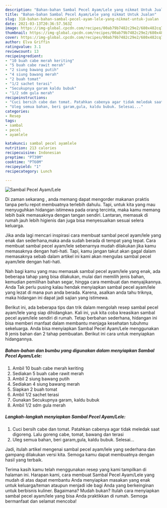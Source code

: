 ```yaml
---
description: "Bahan-bahan Sambal Pecel Ayam/Lele yang nikmat Untuk Jualan"
title: "Bahan-bahan Sambal Pecel Ayam/Lele yang nikmat Untuk Jualan"
slug: 318-bahan-bahan-sambal-pecel-ayam-lele-yang-nikmat-untuk-jualan
date: 2021-03-13T20:36:57.563Z
image: https://img-global.cpcdn.com/recipes/00ab79b7482c29e2/680x482cq70/sambal-pecel-ayamlele-foto-resep-utama.jpg
thumbnail: https://img-global.cpcdn.com/recipes/00ab79b7482c29e2/680x482cq70/sambal-pecel-ayamlele-foto-resep-utama.jpg
cover: https://img-global.cpcdn.com/recipes/00ab79b7482c29e2/680x482cq70/sambal-pecel-ayamlele-foto-resep-utama.jpg
author: Elva Griffin
ratingvalue: 3.1
reviewcount: 13
recipeingredient:
- "10 buah cabe merah keriting"
- "5 buah cabe rawit merah"
- "2 siung bawang putih"
- "4 siung bawang merah"
- "2 buah tomat"
- "1/2 sachet terasi"
- "Secukupnya garam kaldu bubuk"
- "1/2 sdm gula merah"
recipeinstructions:
- "Cuci bersih cabe dan tomat. Patahkan cabenya agar tidak meledak saat digoreng. Lalu goreng cabe, tomat, bawang dan terasi"
- "Uleg semua bahan, beri garam,gula, kaldu bubuk. Selesai..."
categories:
- Resep
tags:
- sambal
- pecel
- ayamlele

katakunci: sambal pecel ayamlele 
nutrition: 213 calories
recipecuisine: Indonesian
preptime: "PT39M"
cooktime: "PT60M"
recipeyield: "1"
recipecategory: Lunch

---
```



![Sambal Pecel Ayam/Lele](https://img-global.cpcdn.com/recipes/00ab79b7482c29e2/680x482cq70/sambal-pecel-ayamlele-foto-resep-utama.jpg)

Di zaman  sekarang , anda memang dapat mengorder makanan praktis tanpa perlu repot membuatnya terlebih dahulu. Tapi, untuk kita yang mau menyuguhkan hidangan istimewa pada orang tercinta, maka kamu memang lebih baik memasaknya dengan tangan sendiri. Lantaran, memasak di rumah jauh lebih higienis dan juga bisa menyesuaikan sesuai selera keluarga.

Jika anda lagi mencari inspirasi cara membuat sambal pecel ayam/lele yang enak dan sederhana,maka anda sudah berada di tempat yang tepat. Cara membuat sambal pecel ayam/lele  sebenarnya mudah dilakukan jika kamu memasaknya dengan hati-hati. Tapi, kamu jangan takut akan gagal dalam memasaknya 
sebab dalam artikel ini kami akan mengulas sambal pecel ayam/lele dengan hati-hati.  



Nah bagi kamu yang mau memasak sambal pecel ayam/lele yang enak, ada beberapa tahap yang bisa dilakukan, mulai dari memilih jenis bahan, kemudian pemilihan bahan segar, hingga cara membuat dan menyajikannya. Anda Tak perlu pusing kalau hendak menyiapkan sambal pecel ayam/lele yang lezat di mana pun anda berada. Karena, asalkan anda  tahu triknya, maka hidangan ini dapat jadi sajian yang istimewa.

Berikut ini, ada beberapa tips dan trik dalam mengolah resep sambal pecel ayam/lele yang siap dihidangkan. Kali ini, yuk kita coba kreasikan sambal pecel ayam/lele sendiri di rumah. Tetap berbahan sederhana, hidangan ini bisa memberi manfaat dalam membantu menjaga kesehatan tubuhmu sekeluarga. Anda bisa menyiapkan Sambal Pecel Ayam/Lele menggunakan 8 jenis bahan dan 2 tahap pembuatan. Berikut ini cara untuk menyiapkan hidangannya.

<!--inarticleads1-->

##### Bahan-bahan dan bumbu yang digunakan dalam menyiapkan Sambal Pecel Ayam/Lele:

1. Ambil 10 buah cabe merah keriting
1. Sediakan 5 buah cabe rawit merah
1. Ambil 2 siung bawang putih
1. Sediakan 4 siung bawang merah
1. Siapkan 2 buah tomat
1. Ambil 1/2 sachet terasi
1. Gunakan Secukupnya garam, kaldu bubuk
1. Ambil 1/2 sdm gula merah




<!--inarticleads2-->

##### Langkah-langkah menyiapkan Sambal Pecel Ayam/Lele:

1. Cuci bersih cabe dan tomat. Patahkan cabenya agar tidak meledak saat digoreng. Lalu goreng cabe, tomat, bawang dan terasi
1. Uleg semua bahan, beri garam,gula, kaldu bubuk. Selesai...




Jadi, itulah artikel mengenai  sambal pecel ayam/lele  yang sederhana dan gampang dilakukan versi kita. Semoga kamu dapat membuatnya dengan hasil yang terbaik. 

Terima kasih kamu telah menggunakan resep yang kami tampilkan di halaman ini. Harapan kami, cara membuat  Sambal Pecel Ayam/Lele yang mudah di atas dapat membantu Anda menyiapkan masakan yang enak untuk keluarga/teman ataupun menjadi ide bagi Anda yang berkeinginan untuk berbisnis kuliner. Bagaimana? Mudah bukan? Itulah cara menyiapkan sambal pecel ayam/lele yang bisa Anda praktikkan di rumah. Semoga bermanfaat dan selamat mencoba!

